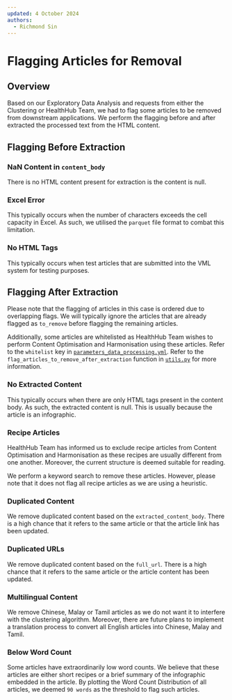 ```yaml
---
updated: 4 October 2024
authors:
  - Richmond Sin
---
```


# Flagging Articles for Removal

## Overview

Based on our Exploratory Data Analysis and requests from either the Clustering or HealthHub Team, we had to flag some articles to be removed from downstream applications. We perform the flagging before and after extracted the processed text from the HTML content.

## Flagging Before Extraction

### NaN Content in `content_body`

There is no HTML content present for extraction is the content is null.

### Excel Error

This typically occurs when the number of characters exceeds the cell capacity in Excel. As such, we utilised the `parquet` file format to combat this limitation.

### No HTML Tags

This typically occurs when test articles that are submitted into the VML system for testing purposes.

## Flagging After Extraction

Please note that the flagging of articles in this case is ordered due to overlapping flags. We will typically ignore the articles that are already flagged as `to_remove` before flagging the remaining articles.

Additionally, some articles are whitelisted as HealthHub Team wishes to perform Content Optimisation and Harmonisation using these articles. Refer to the `whitelist` key in [`parameters_data_processing.yml`](https://github.com/Synapxe-DNA/healthhub-content-optimization/blob/main/content-optimization/conf/base/parameters_data_processing.yml).
Refer to the `flag_articles_to_remove_after_extraction` function in [`utils.py`](https://github.com/Synapxe-DNA/healthhub-content-optimization/blob/main/content-optimization/src/content_optimization/pipelines/data_processing/utils.py) for more information.

### No Extracted Content

This typically occurs when there are only HTML tags present in the content body. As such, the extracted content is null. This is usually because the article is an infographic.

### Recipe Articles

HealthHub Team has informed us to exclude recipe articles from Content Optimisation and Harmonisation as these recipes are usually different from one another. Moreover, the current structure is deemed suitable for reading.

We perform a keyword search to remove these articles. However, please note that it does not flag all recipe articles as we are using a heuristic.

### Duplicated Content

We remove duplicated content based on the `extracted_content_body`. There is a high chance that it refers to the same article or that the article link has been updated.

### Duplicated URLs

We remove duplicated content based on the `full_url`. There is a high chance that it refers to the same article or the article content has been updated.

### Multilingual Content

We remove Chinese, Malay or Tamil articles as we do not want it to interfere with the clustering algorithm. Moreover, there are future plans to implement a translation process to convert all English articles into Chinese, Malay and Tamil.

### Below Word Count

Some articles have extraordinarily low word counts. We believe that these articles are either short recipes or a brief summary of the infographic embedded in the article. By plotting the Word Count Distribution of all articles, we deemed `90 words` as the threshold to flag such articles.
